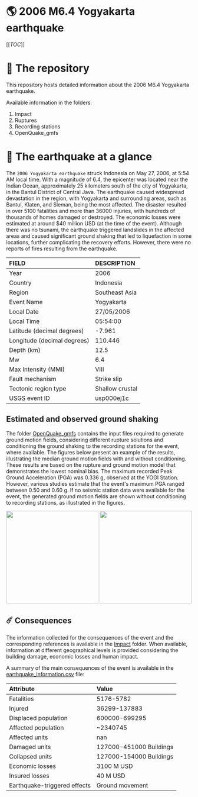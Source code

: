 # 🌎 2006 M6.4 Yogyakarta earthquake
[[_TOC_]]

# 📂 The repository

This repository hosts detailed information about the 2006 M6.4 Yogyakarta earthquake.

Available information in the folders:

1. Impact
2. Ruptures
3. Recording stations
4. OpenQuake_gmfs


# 🚀 The earthquake at a glance 

The `2006 Yogyakarta earthquake` struck Indonesia on May 27, 2006, at 5:54 AM local time. With a magnitude of 6.4, the epicenter was located near the Indian Ocean, approximately 25 kilometers south of the city of Yogyakarta, in the Bantul District of Central Java. The earthquake caused widespread devastation in the region, with Yogyakarta and surrounding areas, such as Bantul, Klaten, and Sleman, being the most affected. The disaster resulted in over 5100 fatalities and more than 36000 injuries, with hundreds of thousands of homes damaged or destroyed. The economic losses were estimated at around $40 million USD (at the time of the event). Although there was no tsunami, the earthquake triggered landslides in the affected areas and caused significant ground shaking that led to liquefaction in some locations, further complicating the recovery efforts. However, there were no reports of fires resulting from the earthquake.

| FIELD | DESCRIPTION |
|:-------|:-------------|
| Year | 2006 |
| Country | Indonesia |
| Region | Southeast Asia |
| Event Name | Yogyakarta |
| Local Date | 27/05/2006 |
| Local Time | 05:54:00 |
| Latitude (decimal degrees) | -7.961 |
| Longitude (decimal degrees) | 110.446 |
| Depth (km) | 12.5 |
| Mw | 6.4 |
| Max Intensity (MMI) | VIII |
| Fault mechanism | Strike slip |
| Tectonic region type | Shallow crustal  |
| USGS event ID | usp000ej1c |

## Estimated and observed ground shaking

The folder [OpenQuake_gmfs](./OpenQuake_gmfs/) contains the input files required to generate ground motion fields, considering different rupture solutions and conditioning the ground shaking to the recording stations for the event, where available. The figures below present an example of the results, illustrating the median ground motion fields with and without conditioning. These results are based on the rupture and ground motion model that demonstrates the lowest nominal bias. The maximum recorded Peak Ground Acceleration (PGA) was 0.336 g, observed at the YOGI Station. However, various studies estimate that the event's maximum PGA ranged between 0.50 and 0.60 g. If no seismic station data were available for the event, the generated ground motion fields are shown without conditioning to recording stations, as illustrated in the figures.

<img src="./4_OpenQuake_gmfs/median_gmf_stations_none.png" height="250">
<img src="./4_OpenQuake_gmfs/median_gmf_stations_seismic.png" height="250">

## ☄️ Consequences

The information collected for the consequences of the event and the corresponding references is available in the [Impact](./Impact) folder. When available, information at different geographical levels is provided considering the building damage, economic losses and human impact.

A summary of the main consequences of the event is available in the [earthquake_information.csv](./earthquake_information.csv) file:

| Attribute | Value |
|:-------|:-------------|
| Fatalities | 5176-5782 |
| Injured | 36299-137883 |
| Displaced population | 600000-699295 |
| Affected population | ~2340745 |
| Affected units | nan |
| Damaged units | 127000-451000 Buildings |
| Collapsed units | 127000-154000 Buildings |
| Economic losses | 3100 M USD |
| Insured losses | 40 M USD |
| Earthquake-triggered effects | Ground movement |